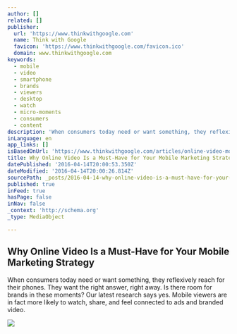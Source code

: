 ```yaml
---
author: []
related: []
publisher:
  url: 'https://www.thinkwithgoogle.com'
  name: Think with Google
  favicon: 'https://www.thinkwithgoogle.com/favicon.ico'
  domain: www.thinkwithgoogle.com
keywords:
  - mobile
  - video
  - smartphone
  - brands
  - viewers
  - desktop
  - watch
  - micro-moments
  - consumers
  - content
description: 'When consumers today need or want something, they reflexively reach for their phones. They want the right answer, right away. Is there room for brands in these moments? Our latest research says yes. Mobile viewers are in fact more likely to watch, share, and feel connected to ads and branded video.'
inLanguage: en
app_links: []
isBasedOnUrl: 'https://www.thinkwithgoogle.com/articles/online-video-mobile-marketing-strategy.html?utm_source=LinkedIn&utm_medium=social&utm_campaign=Think'
title: Why Online Video Is a Must-Have for Your Mobile Marketing Strategy
datePublished: '2016-04-14T20:00:53.350Z'
dateModified: '2016-04-14T20:00:26.814Z'
sourcePath: _posts/2016-04-14-why-online-video-is-a-must-have-for-your-mobile-marketing-st.md
published: true
inFeed: true
hasPage: false
inNav: false
_context: 'http://schema.org'
_type: MediaObject

---
```

<article style=""><h1>Why Online Video Is a Must-Have for Your Mobile Marketing Strategy</h1><p>When consumers today need or want something, they reflexively reach for their phones. They want the right answer, right away. Is there room for brands in these moments? Our latest research says yes. Mobile viewers are in fact more likely to watch, share, and feel connected to ads and branded video.</p><img src="https://think.storage.googleapis.com/images/online-video-mobile-marketing-strategy-lg.jpg" /></article>